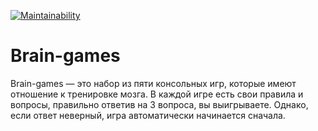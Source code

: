 [![Maintainability](https://api.codeclimate.com/v1/badges/bed098485449c4d40375/maintainability)](https://codeclimate.com/github/nikitakozlovjr/Brain-games/maintainability)
# Brain-games
Brain-games — это набор из пяти консольных игр, которые имеют отношение к тренировке мозга. В каждой игре есть свои правила и вопросы, правильно ответив на 3 вопроса, вы выигрываете. Однако, если ответ неверный, игра автоматически начинается сначала.
